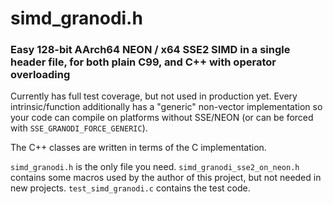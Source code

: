 # simd_granodi.h

### Easy 128-bit AArch64 NEON / x64 SSE2 SIMD in a single header file, for both plain C99, and C++ with operator overloading

Currently has full test coverage, but not used in production yet. Every intrinsic/function additionally has a "generic" non-vector implementation so your code can compile on platforms without SSE/NEON (or can be forced with `SSE_GRANODI_FORCE_GENERIC`).

The C++ classes are written in terms of the C implementation.

`simd_granodi.h` is the only file you need.
`simd_granodi_sse2_on_neon.h` contains some macros used by the author of this project, but not needed in new projects.
`test_simd_granodi.c` contains the test code.

